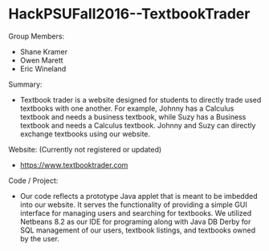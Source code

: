 # HackPSUFall2016--TextbookTrader
Group Members:
- Shane Kramer
- Owen Marett
- Eric Wineland

Summary:
- Textbook trader is a website designed for students to directly trade used textbooks with one another. For example, Johnny has a Calculus textbook and needs a business textbook, while Suzy has a Business textbook and needs a Calculus textbook. Johnny and Suzy can directly exchange textbooks using our website.

Website: (Currently not registered or updated)
- https://www.textbooktrader.com

Code / Project:
- Our code reflects a prototype Java applet that is meant to be imbedded into our website. It serves the functionality of providing a simple GUI interface for managing users and searching for textbooks. We utilized Netbeans 8.2 as our IDE for programing along with Java DB Derby for SQL management of our users, textbook listings, and textbooks owned by the user.
